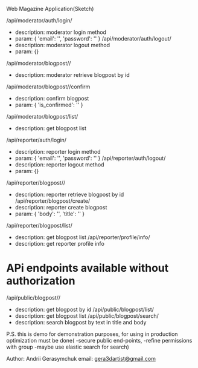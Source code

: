 
Web Magazine Application(Sketch)


/api/moderator/auth/login/
  - description:  moderator login method
  - param: 
  {
    'email': '<String>',
    'password': '<String>'
  }
/api/moderator/auth/logout/ 
  - description:  moderator logout method
  - param: 
  {}

/api/moderator/blogpost/<pk>/ 
  - description:  moderator retrieve blogpost by id

/api/moderator/blogpost/<pk>/confirm
  - description:  confirm blogpost
  - param: 
  {
    'is_confirmed': '<bool>'
  }

/api/moderator/blogpost/list/ 
  - description:  get blogpost list

/api/reporter/auth/login/ 
  - description:  reporter login method
  - param: 
  {
    'email': '<String>',
    'password': '<String>'
  }
/api/reporter/auth/logout/  
  - description:  reporter logout method
  - param: 
  {}

/api/reporter/blogpost/<pk>/  
  - description:  reporter retrieve blogpost by id
/api/reporter/blogpost/create/  
  - description:  reporter create blogpost
  - param: 
  {
    'body': '<String>',
    'title': '<String>'
  }

/api/reporter/blogpost/list/  
  - description:  get blogpost list
/api/reporter/profile/info/ 
  - description:  get  reporter profile info

# APi endpoints available without authorization
/api/public/blogpost/<pk>/  
  - description:  get blogpost by id
/api/public/blogpost/list/  
  - description:  get blogpost list
/api/public/blogpost/search/  
  - description:  search blogpost by text in title and body


P.S. this is demo for demonstration purposes,
    for using in production optimization must be done(
    -secure public end-points,
    -refine permissions with group
    -maybe use elastic search for search)

Author: Andrii Gerasymchuk
email: gera3dartist@gmail.com